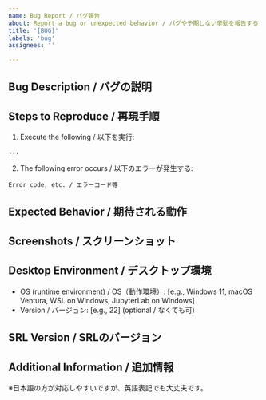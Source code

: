 ```yaml
---
name: Bug Report / バグ報告
about: Report a bug or unexpected behavior / バグや予期しない挙動を報告する
title: '[BUG]'
labels: 'bug'
assignees: ''

---
```


## Bug Description / バグの説明
<!-- Clearly and concisely describe the bug / バグの内容を明確かつ簡潔に記載してください -->

## Steps to Reproduce / 再現手順
<!-- Provide reproduction code or steps to reproduce the bug / バグを再現するための再現コードや手順を記載してください -->
1. Execute the following / 以下を実行:
``` python
...
```
2. The following error occurs / 以下のエラーが発生する:
```
Error code, etc. / エラーコード等
```

## Expected Behavior / 期待される動作
<!-- Clearly and concisely describe what you expected to happen / 本来期待していた動作を明確かつ簡潔に記載してください -->

## Screenshots / スクリーンショット
<!-- If applicable, add screenshots to help explain the problem / 問題の説明に役立つスクリーンショットがあれば追加してください -->

## Desktop Environment / デスクトップ環境
- OS (runtime environment) / OS（動作環境）: [e.g., Windows 11, macOS Ventura, WSL on Windows, JupyterLab on Windows]
- Version / バージョン: [e.g., 22] (optional / なくても可)

## SRL Version / SRLのバージョン
<!-- Specify the version of SRL / SRLのバージョンを記載してください -->

## Additional Information / 追加情報
<!-- Add any other context about the problem here / 問題に関連するその他の情報を記載してください -->
  
※日本語の方が対応しやすいですが、英語表記でも大丈夫です。
